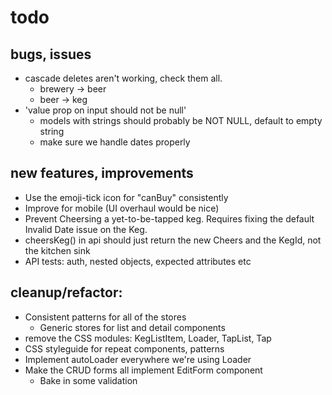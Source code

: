 # todo


## bugs, issues

- cascade deletes aren't working, check them all.
  - brewery -> beer
  - beer -> keg
- 'value prop on input should not be null'
  - models with strings should probably be NOT NULL, default to empty string
  - make sure we handle dates properly


## new features, improvements

- Use the emoji-tick icon for "canBuy" consistently
- Improve for mobile (UI overhaul would be nice)
- Prevent Cheersing a yet-to-be-tapped keg. Requires fixing the default Invalid Date issue on the Keg.
- cheersKeg() in api should just return the new Cheers and the KegId, not the kitchen sink
- API tests: auth, nested objects, expected attributes etc


## cleanup/refactor:

- Consistent patterns for all of the stores
  - Generic stores for list and detail components
- remove the CSS modules: KegListItem, Loader, TapList, Tap
- CSS styleguide for repeat components, patterns
- Implement autoLoader everywhere we're using Loader
- Make the CRUD forms all implement EditForm component
  - Bake in some validation
